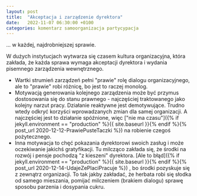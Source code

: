 ```yaml
---
layout: post
title:  "Akceptacja i zarządzenie dyrektora"
date:   2022-11-07 06:30:00 +0100
categories: komentarz samoorganizacja partycypacja
---
```


... w każdej, najdrobniejszej sprawie.

W dużych instytucjach wytwarza się czasem kultura organizacyjna, która zakłada, że każda sprawa wymaga akceptacji dyrektora i wydania pisemnego zarządzenia wewnętrznego.

* Wartki strumień zarządzeń pełni "prawie" rolę dialogu organizacyjnego, ale to "prawie" robi różnicę, bo jest to raczej monolog.
* Motywacją generowania kolejnego zarządzenia może być przymus dostosowania się do stanu prawnego - najczęściej traktowanego jako kolejny narzut pracy. Działanie reaktywne jest demotywujące. Trudno wtedy odkryć korzyści wprowadzanych zmian dla samej organizacji. A najczęściej jest to działanie spóźnione, więc 
["nie ma czasu"]({% if jekyll.environment == "production" %}{{ site.baseurl }}{% endif %}{% post_url 2020-12-12-PrawiePusteTaczki %})
 na robienie czegoś pożytecznego.
* Inna motywacja to chęć pokazania dyrektorowi swoich zasług i może oczekiwanie jakichś gratyfikacji. Tu milcząco zakłada się, że środki na rozwój i pensje pochodzą "z kieszeni" dyrektora. 
[Ale to błąd]({% if jekyll.environment == "production" %}{{ site.baseurl }}{% endif %}{% post_url 2020-12-14-UdajeZePlaciPracuje %})
, bo środki pozyskuje się z zewnątrz organizacji. To tak jakby zakładać, że herbata robi się słodka od samego mieszania, pomijać milczeniem (brakiem dialogu) sprawę sposobu parzenia i dosypania cukru.
